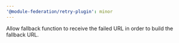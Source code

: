 ```yaml
---
'@module-federation/retry-plugin': minor
---
```


Allow fallback function to receive the failed URL in order to build the fallback URL.

